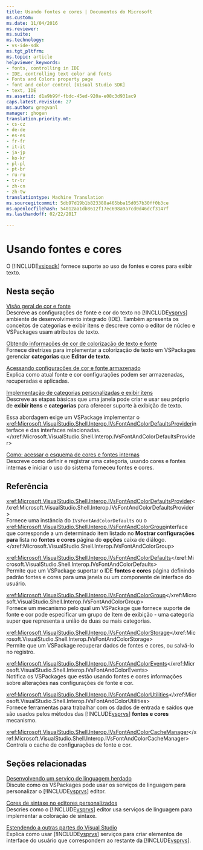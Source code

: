 ```yaml
---
title: Usando fontes e cores | Documentos do Microsoft
ms.custom: 
ms.date: 11/04/2016
ms.reviewer: 
ms.suite: 
ms.technology:
- vs-ide-sdk
ms.tgt_pltfrm: 
ms.topic: article
helpviewer_keywords:
- fonts, controlling in IDE
- IDE, controlling text color and fonts
- Fonts and Colors property page
- font and color control [Visual Studio SDK]
- text, IDE
ms.assetid: d1a9b99f-fbdc-45ed-920a-e08c3d931ac9
caps.latest.revision: 27
ms.author: gregvanl
manager: ghogen
translation.priority.mt:
- cs-cz
- de-de
- es-es
- fr-fr
- it-it
- ja-jp
- ko-kr
- pl-pl
- pt-br
- ru-ru
- tr-tr
- zh-cn
- zh-tw
translationtype: Machine Translation
ms.sourcegitcommit: 5db97d19b1b823388a465bba15d057b30ff0b3ce
ms.openlocfilehash: 54012aa1db8612f17ec698a9a7cd0d46dcf3147f
ms.lasthandoff: 02/22/2017

---
```

# <a name="using-fonts-and-colors"></a>Usando fontes e cores
O [!INCLUDE[vsipsdk](../extensibility/includes/vsipsdk_md.md)] fornece suporte ao uso de fontes e cores para exibir texto.  
  
## <a name="in-this-section"></a>Nesta seção  
 [Visão geral de cor e fonte](../extensibility/font-and-color-overview.md)  
 Descreve as configurações de fonte e cor do texto no [!INCLUDE[vsprvs](../code-quality/includes/vsprvs_md.md)] ambiente de desenvolvimento integrado (IDE). Também apresenta os conceitos de categorias e exibir itens e descreve como o editor de núcleo e VSPackages usam atributos de texto.  
  
 [Obtendo informações de cor de colorização de texto e fonte](../extensibility/getting-font-and-color-information-for-text-colorization.md)  
 Fornece diretrizes para implementar a colorização de texto em VSPackages gerenciar **categorias** que **Editor de texto**.  
  
 [Acessando configurações de cor e fonte armazenado](../extensibility/accessing-stored-font-and-color-settings.md)  
 Explica como atual fonte e cor configurações podem ser armazenadas, recuperadas e aplicadas.  
  
 [Implementação de categorias personalizadas e exibir itens](../extensibility/implementing-custom-categories-and-display-items.md)  
 Descreve as etapas básicas que uma janela pode criar e usar seu próprio de **exibir itens** e **categorias** para oferecer suporte à exibição de texto.  
  
 Essa abordagem exige um VSPackage implementar o <xref:Microsoft.VisualStudio.Shell.Interop.IVsFontAndColorDefaultsProvider>interface e das interfaces relacionadas.</xref:Microsoft.VisualStudio.Shell.Interop.IVsFontAndColorDefaultsProvider>  
  
 [Como: acessar o esquema de cores e fontes internas](../extensibility/how-to-access-the-built-in-fonts-and-color-scheme.md)  
 Descreve como definir e registrar uma categoria, usando cores e fontes internas e iniciar o uso do sistema forneceu fontes e cores.  
  
## <a name="reference"></a>Referência  
 <xref:Microsoft.VisualStudio.Shell.Interop.IVsFontAndColorDefaultsProvider></xref:Microsoft.VisualStudio.Shell.Interop.IVsFontAndColorDefaultsProvider>  
 Fornece uma instância do `IVsFontAndColorDefaults` ou o <xref:Microsoft.VisualStudio.Shell.Interop.IVsFontAndColorGroup>interface que corresponde a um determinado item listado no **Mostrar configurações para** lista no **fontes e cores** página do **opções** caixa de diálogo.</xref:Microsoft.VisualStudio.Shell.Interop.IVsFontAndColorGroup>  
  
 <xref:Microsoft.VisualStudio.Shell.Interop.IVsFontAndColorDefaults></xref:Microsoft.VisualStudio.Shell.Interop.IVsFontAndColorDefaults>  
 Permite que um VSPackage suportar o IDE **fontes e cores** página definindo padrão fontes e cores para uma janela ou um componente de interface do usuário.  
  
 <xref:Microsoft.VisualStudio.Shell.Interop.IVsFontAndColorGroup></xref:Microsoft.VisualStudio.Shell.Interop.IVsFontAndColorGroup>  
 Fornece um mecanismo pelo qual um VSPackage que fornece suporte de fonte e cor pode especificar um grupo de Item de exibição - uma categoria super que representa a união de duas ou mais categorias.  
  
 <xref:Microsoft.VisualStudio.Shell.Interop.IVsFontAndColorStorage></xref:Microsoft.VisualStudio.Shell.Interop.IVsFontAndColorStorage>  
 Permite que um VSPackage recuperar dados de fontes e cores, ou salvá-lo no registro.  
  
 <xref:Microsoft.VisualStudio.Shell.Interop.IVsFontAndColorEvents></xref:Microsoft.VisualStudio.Shell.Interop.IVsFontAndColorEvents>  
 Notifica os VSPackages que estão usando fontes e cores informações sobre alterações nas configurações de fonte e cor.  
  
 <xref:Microsoft.VisualStudio.Shell.Interop.IVsFontAndColorUtilities></xref:Microsoft.VisualStudio.Shell.Interop.IVsFontAndColorUtilities>  
 Fornece ferramentas para trabalhar com os dados de entrada e saídos que são usados pelos métodos das [!INCLUDE[vsprvs](../code-quality/includes/vsprvs_md.md)] **fontes e cores** mecanismo.  
  
 <xref:Microsoft.VisualStudio.Shell.Interop.IVsFontAndColorCacheManager></xref:Microsoft.VisualStudio.Shell.Interop.IVsFontAndColorCacheManager>  
 Controla o cache de configurações de fonte e cor.  
  
## <a name="related-sections"></a>Seções relacionadas  
 [Desenvolvendo um serviço de linguagem herdado](../extensibility/internals/developing-a-legacy-language-service.md)  
 Discute como os VSPackages pode usar os serviços de linguagem para personalizar o [!INCLUDE[vsprvs](../code-quality/includes/vsprvs_md.md)] editor.  
  
 [Cores de sintaxe no editores personalizados](../extensibility/syntax-coloring-in-custom-editors.md)  
 Descries como o [!INCLUDE[vsprvs](../code-quality/includes/vsprvs_md.md)] editor usa serviços de linguagem para implementar a coloração de sintaxe.  
  
 [Estendendo a outras partes do Visual Studio](../extensibility/extending-other-parts-of-visual-studio.md)  
 Explica como usar [!INCLUDE[vsprvs](../code-quality/includes/vsprvs_md.md)] serviços para criar elementos de interface do usuário que correspondem ao restante da [!INCLUDE[vsprvs](../code-quality/includes/vsprvs_md.md)].
